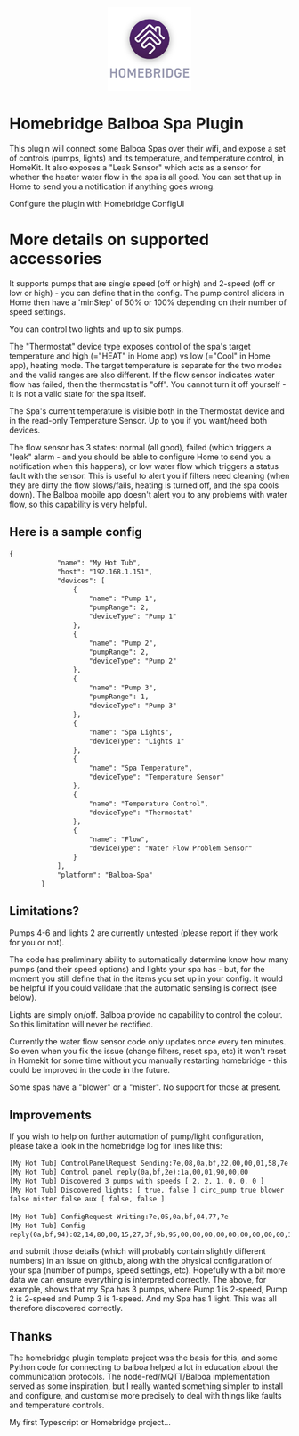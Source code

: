
<p align="center">

<img src="https://github.com/homebridge/branding/raw/master/logos/homebridge-wordmark-logo-vertical.png" width="150">

</p>

# Homebridge Balboa Spa Plugin

This plugin will connect some Balboa Spas over their wifi, and expose a set of controls (pumps, lights) and its temperature, and temperature control, in HomeKit.  It also exposes a "Leak Sensor" which acts as a sensor for whether the heater water flow in the spa is all good.  You can set that up in Home to send you a notification if anything goes wrong.

Configure the plugin with Homebridge ConfigUI

# More details on supported accessories

It supports pumps that are single speed (off or high) and 2-speed (off or low or high) - you can define that in the config. The pump control sliders in Home then have a 'minStep' of 50% or 100% depending on their number of speed settings.

You can control two lights and up to six pumps. 

The "Thermostat" device type exposes control of the spa's target temperature and high (="HEAT" in Home app) vs low (="Cool" in Home app), heating mode.  The target temperature is separate for the two modes
and the valid ranges are also different.  If the flow sensor indicates water flow has failed, then the thermostat is "off".  You cannot turn it off yourself - it is not a valid state for the spa itself.

The Spa's current temperature is visible both in the Thermostat device and in the read-only Temperature Sensor. Up to you if you want/need both devices.

The flow sensor has 3 states: normal (all good), failed (which triggers a "leak" alarm - and you should be able to configure Home to send you a notification when this happens), or low water flow which triggers a status fault with the sensor.  This is useful to alert you if filters need cleaning (when they are dirty the flow slows/fails, heating is turned off, and the spa cools down).  The Balboa mobile app doesn't alert you to any problems with water flow, so this capability is very helpful. 

## Here is a sample config

```
{
            "name": "My Hot Tub",
            "host": "192.168.1.151",
            "devices": [
                {
                    "name": "Pump 1",
                    "pumpRange": 2,
                    "deviceType": "Pump 1"
                },
                {
                    "name": "Pump 2",
                    "pumpRange": 2,
                    "deviceType": "Pump 2"
                },
                {
                    "name": "Pump 3",
                    "pumpRange": 1,
                    "deviceType": "Pump 3"
                },
                {
                    "name": "Spa Lights",
                    "deviceType": "Lights 1"
                },
                {
                    "name": "Spa Temperature",
                    "deviceType": "Temperature Sensor"
                },
                {
                    "name": "Temperature Control",
                    "deviceType": "Thermostat"
                },
                {
                    "name": "Flow",
                    "deviceType": "Water Flow Problem Sensor"
                }
            ],
            "platform": "Balboa-Spa"
        }
```

## Limitations?

Pumps 4-6 and lights 2 are currently untested (please report if they work for you or not).

The code has preliminary ability to automatically determine know how many pumps (and their speed options) and lights your spa has - but, for the moment you still define that in the items you set up in your config. It would be helpful if you could validate that the automatic sensing is correct (see below).

Lights are simply on/off.  Balboa provide no capability to control the colour.  So this limitation will never be rectified.

Currently the water flow sensor code only updates once every ten minutes.  So even when you fix the issue (change filters, reset spa, etc) it won't reset in Homekit for some time without you manually restarting homebridge - this could be improved in the code in the future.

Some spas have a "blower" or a "mister". No support for those at present.

## Improvements

If you wish to help on further automation of pump/light configuration, please take a look in the homebridge log for lines like this:

```
[My Hot Tub] ControlPanelRequest Sending:7e,08,0a,bf,22,00,00,01,58,7e
[My Hot Tub] Control panel reply(0a,bf,2e):1a,00,01,90,00,00
[My Hot Tub] Discovered 3 pumps with speeds [ 2, 2, 1, 0, 0, 0 ]
[My Hot Tub] Discovered lights: [ true, false ] circ_pump true blower false mister false aux [ false, false ]

[My Hot Tub] ConfigRequest Writing:7e,05,0a,bf,04,77,7e
[My Hot Tub] Config reply(0a,bf,94):02,14,80,00,15,27,3f,9b,95,00,00,00,00,00,00,00,00,00,15,27,ff,ff,3f,9b,95
```

and submit those details (which will probably contain slightly different numbers) in an issue on github, along with the physical configuration of your spa (number of pumps, speed settings, etc). Hopefully with a bit more data we can ensure everything is interpreted correctly.  The above, for example, shows that my Spa has 3 pumps, where Pump 1 is 2-speed, Pump 2 is 2-speed and Pump 3 is 1-speed. And my Spa has 1 light. This was all therefore discovered correctly.

## Thanks

The homebridge plugin template project was the basis for this, and some Python code for connecting to balboa helped a lot in education about the communication protocols.  The node-red/MQTT/Balboa implementation served as some inspiration, but I really wanted something simpler to install and configure, and customise more precisely to deal with things like faults and temperature controls.

My first Typescript or Homebridge project...